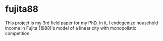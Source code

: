 # fujita88
This project is my 3rd field paper for my PhD. In it, I endogenize household income in Fujita (1988)'s model of a linear city with monopolistic competition
